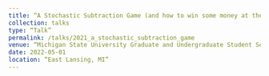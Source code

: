 ```yaml
---
title: “A Stochastic Subtraction Game (and how to win some money at the bar)”
collection: talks
type: “Talk”
permalink: /talks/2021_a_stochastic_subtraction_game
venue: “Michigan State University Graduate and Undergraduate Student Seminar”
date: 2022-05-01
location: “East Lansing, MI”
---
```

